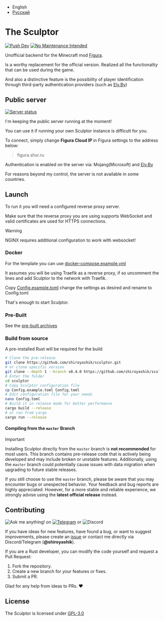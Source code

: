  - English
 - [Русский](README.ru.md)

# The Sculptor

[![Push Dev](https://github.com/shiroyashik/sculptor/actions/workflows/dev-release.yml/badge.svg?branch=master)](https://github.com/shiroyashik/sculptor/actions/workflows/dev-release.yml)
[![No Maintenance Intended](http://unmaintained.tech/badge.svg)](http://unmaintained.tech/)

Unofficial backend for the Minecraft mod [Figura](https://github.com/FiguraMC/Figura).

Is a worthy replacement for the official version. Realized all the functionality that can be used during the game.

And also a distinctive feature is the possibility of player identification through third-party authentication providers (such as [Ely.By](https://ely.by/))

## Public server

[![Server status](https://up.shsr.ru/api/badge/1/status?upLabel=Online&downLabel=Offline&label=Server+status)](https://up.shsr.ru/status/pub)

I'm keeping the public server running at the moment!

You can use it if running your own Sculptor instance is difficult for you.

To connect, simply change **Figura Cloud IP** in Figura settings to the address below:

> figura.shsr.ru

Authentication is enabled on the server via: Mojang(Microsoft) and [Ely.By](https://ely.by/)

For reasons beyond my control, the server is not available in some countries.


## Launch

To run it you will need a configured reverse proxy server.

Make sure that the reverse proxy you are using supports WebSocket and valid certificates are used for HTTPS connections.

> [!WARNING]
> NGINX requires additional configuration to work with websocket!

### Docker

For the template you can use [docker-compose.example.yml](docker-compose.example.yml)

It assumes you will be using Traefik as a reverse proxy, if so uncomment the lines and add Sculptor to the network with Traefik.

Copy [Config.example.toml](Config.example.toml) change the settings as desired and rename to Config.toml

That's enough to start Sculptor.

### Pre-Built

See the [pre-built archives](https://github.com/shiroyashik/sculptor/releases/latest)

### Build from source

A pre-installed Rust will be required for the build

```sh
# Clone the pre-release
git clone https://github.com/shiroyashik/sculptor.git
# or clone specific version
git clone --depth 1 --branch v0.4.0 https://github.com/shiroyashik/sculptor.git
# Enter the folder
cd sculptor
# Copy Sculptor configuration file
cp Config.example.toml Config.toml
# Edit configuration file for your needs
nano Config.toml
# Build it in release mode for better performance
cargo build --release
# or run from cargo
cargo run --release
```

#### Compiling from the `master` Branch

> [!IMPORTANT]
> Installing Sculptor directly from the `master` branch is **not recommended** for most users. This branch contains pre-release code that is actively being developed and may include broken or unstable features. Additionally, using the `master` branch could potentially cause issues with data migration when upgrading to future stable releases.
>
> If you still choose to use the `master` branch, please be aware that you may encounter bugs or unexpected behavior. Your feedback and bug reports are highly appreciated. However, for a more stable and reliable experience, we strongly advise using the **latest official release** instead.

## Contributing
![Ask me anything!](https://img.shields.io/badge/Ask%20me-anything-1abc9c.svg)
on
[![Telegram](https://badgen.net/static/icon/telegram?icon=telegram&color=cyan&label)](https://t.me/shiroyashik)
or
![Discord](https://badgen.net/badge/icon/discord?icon=discord&label)

If you have ideas for new features, have found a bug, or want to suggest improvements,
please create an [issue](https://github.com/shiroyashik/sculptor/issues)
or contact me directly via Discord/Telegram (**@shiroyashik**).

If you are a Rust developer, you can modify the code yourself and request a Pull Request:

1. Fork the repository.
2. Create a new branch for your features or fixes.
3. Submit a PR.

Glad for any help from ideas to PRs. ❤

## License

The Sculptor is licensed under [GPL-3.0](LICENSE)

